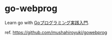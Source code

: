 # go-webprog

Learn go with [Goプログラミング実践入門](https://www.amazon.co.jp/dp/B06XKPNVWV).

ref. https://github.com/mushahiroyuki/gowebprog
